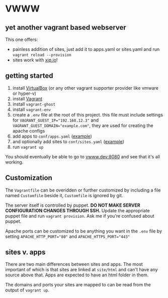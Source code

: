# VWWW

## yet another vagrant based webserver

This one offers:

- painless addition of sites, just add it to apps.yaml or sites.yaml and run `vagrant reload --provision`
- sites work with [xip.io](http://xip.io)!

## getting started

1. install [VirtualBox](http://www.virtualbox.org) (or any other vagrant supporter provider like vmware or hyper-v)
2. install [Vagrant](https://www.vagrantup.com)
3. install `vagrant-ghost`
4. install `vagrant-env`
5. create a `.env` file at the root of this project. this file must include settings for `VAGRANT_GUEST_IP="192.168.12.3"` and `VAGRANT_GUEST_DOMAIN="example.com"`, they are used for creating the apache configs
6. add apps to `conf/apps.yaml` ([example](https://gist.github.com/videoMonkey/1b2a2bc4548c51f2f18b76b8d38e8c0b))
7. and optionally add sites to `conf/sites.yaml` ([example](https://gist.github.com/videoMonkey/3c08735d8718f37eab25408cf2ccb336))
8. run `vagrant up`

You should eventually be able to go to [vwww.dev:8080](http://vwww.dev:8080) and see that it's all working.

## Customization

The `Vagrantfile` can be overidden or further customized by including a file named `Customfile` beside it, `Customfile` is ignored by git.

The server itself is controlled by puppet. **DO NOT MAKE SERVER CONFIGURATION CHANGES THROUGH SSH.** Update the appropriate puppet file and run `vagrant provision`. Ask me if you're confused about puppet.

Apache ports can be customized to be anything you want in the `.env` file by setting `APACHE_HTTP_PORT="80"` and `APACHE_HTTPS_PORT="443"`

## sites v. apps

There are two main differences between sites and apps. The most important of which is that sites are linked at `site/html` and can't have any source above that. Apps are expected to have an html folder in them.

The domains and ports your sites are mapped to can be read from the output of `vagrant up`.
